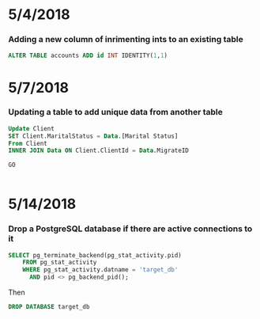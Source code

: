 # 5/4/2018

### Adding a new column of inrimenting ints to an existing table

```sql
ALTER TABLE accounts ADD id INT IDENTITY(1,1) 
```


# 5/7/2018

### Updating a table to add unique data from another table 

```sql
Update Client
SET Client.MaritalStatus = Data.[Marital Status]
From Client
INNER JOIN Data ON Client.ClientId = Data.MigrateID

GO
 
```


# 5/14/2018

### Drop a PostgreSQL database if there are active connections to it

```sql
SELECT pg_terminate_backend(pg_stat_activity.pid)
    FROM pg_stat_activity
    WHERE pg_stat_activity.datname = 'target_db'
      AND pid <> pg_backend_pid();
```
Then
```sql
DROP DATABASE target_db
```
